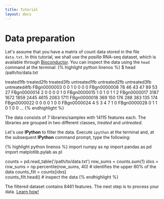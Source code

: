 ```yaml
---
title: Tutorial
layout: docs
---
```


Data preparation
================

Let's assume that you have a matrix of count data stored in the file `data.txt`. In this tutorial, we 
shall use the *pasilla* RNA-seq dataset, which is available through 
<a href="http://www.bioconductor.org/packages/release/data/experiment/html/pasilla.html" target="_blank">Bioconductor</a>. 
You can inspect the data using the `head` command at the terminal:
{% highlight python linenos %}
$ head /path/to/data.txt

treated1fb      treated2fb      treated3fb      untreated1fb    untreated2fb    untreated3fb    untreated4fb
FBgn0000003     0       0       1       0       0       0       0
FBgn0000008     78      46      43      47      89      53      27
FBgn0000014     2       0       0       0       0       1       0
FBgn0000015     1       0       1       0       1       1       2
FBgn0000017     3187    1672    1859    2445    4615    2063    1711
FBgn0000018     369     150     176     288     383     135     174
FBgn0000022     0       0       0       0       1       0       0
FBgn0000024     4       5       3       4       7       1       0
FBgn0000028     0       1       1       0       1       0       0
...
{% endhighlight %}

The data consists of 7 libraries/samples with 14115 features each. The libraries are grouped in two different 
classes, *treated* and *untreated*. 

Let's use **IPython** to filter the data. Execute `ipython` at the terminal and, at the subsequent
**IPython** command prompt, type the following:

{% highlight python linenos %}
import numpy as np
import pandas as pd
import matplotlib.pylab as pl

counts = pd.read_table('/path/to/data.txt')
row_sums = counts.sum(1)
idxs = row_sums > np.percentile(row_sums, 40)   # identifies the upper 60% of the data
counts_filt = counts[idxs]  
counts_filt.head()    # inspect the data
{% endhighlight %}

The filtered dataset contains 8461 features. The next step is to process your data. 
<a href="{{ site.baseurl }}{{ site.data.nav.docs.tut.processing.url }}">Learn how!</a>
